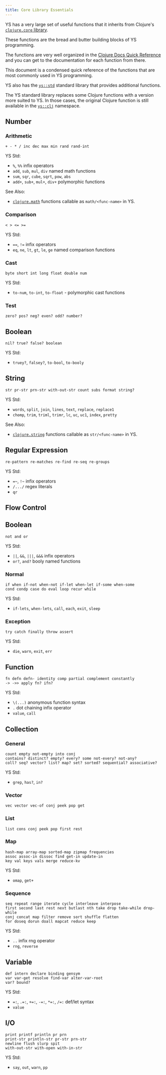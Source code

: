 ```yaml
---
title: Core Library Essentials
---
```



YS has a very large set of useful functions that it inherits from Clojure's
[`clojure.core` library](
https://github.com/clojure/clojure/blob/clojure-1.12.0/src/clj/clojure/core.clj).

These functions are the bread and butter building blocks of YS
programming.

The functions are very well organized in the [Clojure Docs Quick Reference](
https://clojuredocs.org/quickref) and you can get to the documentation for each
function from there.

This document is a condensed quick reference of the functions that are most
commonly used in YS programming.

YS also has the [`ys::std`](ys-std.md) standard library that provides
additional functions.

The YS standard library replaces some Clojure functions with a version
more suited to YS.
In those cases, the original Clojure function is still available in the
[`ys::clj`](ys-clj.md) namespace.


## Number


### Arithmetic

```markys:quick-ref
+ - * / inc dec max min rand rand-int
```

YS Std:

* `%`, `%%` infix operators
* `add`, `sub`, `mul`, `div` named math functions
* `sum`, `sqr`, `cube`, `sqrt`, `pow`, `abs`
* `add+`, `sub+`, `mul+`, `div+` polymorphic functions

See Also:

* [`clojure.math`](https://clojure.github.io/clojure/clojure.math-api.html)
  functions callable as `math/<func-name>` in YS.


### Comparison

```markys:quick-ref
< > <= >=
```

YS Std:

* `==`, `!=` infix operators
* `eq`, `ne`, `lt`, `gt`, `le`, `ge` named comparison functions


### Cast

```markys:quick-ref
byte short int long float double num
```

YS Std:

* `to-num`, `to-int`, `to-float` - polymorphic cast functions


### Test

```markys:quick-ref
zero? pos? neg? even? odd? number?
```


## Boolean

```markys:quick-ref
nil? true? false? boolean
```

YS Std:

* `truey?`, `falsey?`, `to-bool`, `to-booly`


## String

```markys:quick-ref
str pr-str prn-str with-out-str count subs format string?
```

YS Std:

* `words`, `split`, `join`, `lines`, `text`, `replace`, `replace1`
* `chomp`, `trim`, `triml`, `trimr`, `lc`, `uc`, `uc1`, `index`, `pretty`

See Also:

* [`clojure.string`](https://clojure.github.io/clojure/clojure.string-api.html)
  functions callable as `str/<func-name>` in YS.


## Regular Expression

```markys:quick-ref
re-pattern re-matches re-find re-seq re-groups
```

YS Std:

* `=~`, `!~` infix operators
* `/.../` regex literals
* `qr`


## Flow Control

## Boolean

```markys:quick-ref
not and or
```

YS Std:

* `||`, `&&`, `|||`, `&&&` infix operators
* `or?`, `and?` booly named functions


### Normal

```markys:quick-ref
if when if-not when-not if-let when-let if-some when-some
cond condp case do eval loop recur while
```

YS Std:

* `if-lets`, `when-lets`, `call`, `each`, `exit`, `sleep`


### Exception

```markys:quick-ref
try catch finally throw assert
```

YS Std:

* `die`, `warn`, `exit`, `err`


## Function

```markys:quick-ref
fn defn defn- identity comp partial complement constantly
-> ->> apply fn? ifn?
```

YS Std:

* `\(...)` anonymous function syntax
* `.` dot chaining infix operator
* `value`, `call`


## Collection

### General

```markys:quick-ref
count empty not-empty into conj
contains? distinct? empty? every? some not-every? not-any?
coll? seq? vector? list? map? set? sorted? sequential? associative?
```

YS Std:

* `grep`, `has?`, `in?`


### Vector

```markys:quick-ref
vec vector vec-of conj peek pop get
```


### List

```markys:quick-ref
list cons conj peek pop first rest
```


### Map

```markys:quick-ref
hash-map array-map sorted-map zipmap frequencies
assoc assoc-in dissoc find get-in update-in
key val keys vals merge reduce-kv
```

YS Std:

* `omap`, `get+`


### Sequence

```markys:quick-ref
seq repeat range iterate cycle interleave interpose
first second last rest next butlast nth take drop take-while drop-while
conj concat map filter remove sort shuffle flatten
for doseq dorun doall mapcat reduce keep
```

YS Std:

* `..` infix rng operator
* `rng`, `reverse`


## Variable

```markys:quick-ref
def intern declare binding gensym
var var-get resolve find-var alter-var-root
var? bound?
```

YS Std:

* `=:`, `.=:`, `+=:`, `-=:`, `*=:`, `/=:` def/let syntax
* `value`


## I/O

```markys:quick-ref
print printf println pr prn
print-str println-str pr-str prn-str
newline flush slurp spit
with-out-str with-open with-in-str
```

YS Std:

* `say`, `out`, `warn`, `pp`
